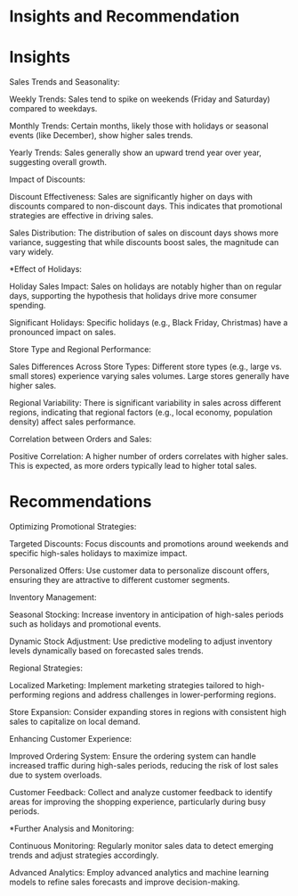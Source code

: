 # Insights and Recommendation
# Insights

Sales Trends and Seasonality:

Weekly Trends: Sales tend to spike on weekends (Friday and Saturday) compared to weekdays.

Monthly Trends: Certain months, likely those with holidays or seasonal events (like December), show higher sales trends.

Yearly Trends: Sales generally show an upward trend year over year, suggesting overall growth.

Impact of Discounts:

Discount Effectiveness: Sales are significantly higher on days with discounts compared to non-discount days. This indicates that promotional strategies are effective in driving sales.

Sales Distribution: The distribution of sales on discount days shows more variance, suggesting that while discounts boost sales, the magnitude can vary widely.

*Effect of Holidays:

Holiday Sales Impact: Sales on holidays are notably higher than on regular days, supporting the hypothesis that holidays drive more consumer spending.

Significant Holidays: Specific holidays (e.g., Black Friday, Christmas) have a pronounced impact on sales.

Store Type and Regional Performance:

Sales Differences Across Store Types: Different store types (e.g., large vs. small stores) experience varying sales volumes. Large stores generally have higher sales.

Regional Variability: There is significant variability in sales across different regions, indicating that regional factors (e.g., local economy, population density) affect sales performance.

Correlation between Orders and Sales:

Positive Correlation: A higher number of orders correlates with higher sales. This is expected, as more orders typically lead to higher total sales.

# Recommendations

Optimizing Promotional Strategies:

Targeted Discounts: Focus discounts and promotions around weekends and specific high-sales holidays to maximize impact.

Personalized Offers: Use customer data to personalize discount offers, ensuring they are attractive to different customer segments.

Inventory Management:

Seasonal Stocking: Increase inventory in anticipation of high-sales periods such as holidays and promotional events.

Dynamic Stock Adjustment: Use predictive modeling to adjust inventory levels dynamically based on forecasted sales trends.

Regional Strategies:

Localized Marketing: Implement marketing strategies tailored to high-performing regions and address challenges in lower-performing regions.

Store Expansion: Consider expanding stores in regions with consistent high sales to capitalize on local demand.

Enhancing Customer Experience:

Improved Ordering System: Ensure the ordering system can handle increased traffic during high-sales periods, reducing the risk of lost sales due to system overloads.

Customer Feedback: Collect and analyze customer feedback to identify areas for improving the shopping experience, particularly during busy periods.

*Further Analysis and Monitoring:

Continuous Monitoring: Regularly monitor sales data to detect emerging trends and adjust strategies accordingly.

Advanced Analytics: Employ advanced analytics and machine learning models to refine sales forecasts and improve decision-making.
